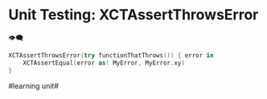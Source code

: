 # Unit Testing: XCTAssertThrowsError
👁️‍🗨️

```swift
XCTAssertThrowsError(try functionThatThrows()) { error in
	XCTAssertEqual(error as! MyError, MyError.xy)
}
```


#learning unit#